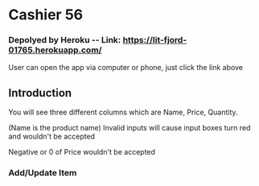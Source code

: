 # Cashier 56
### Depolyed by Heroku -- Link: https://lit-fjord-01765.herokuapp.com/

User can open the app via computer or phone, just click the link above

## Introduction

You will see three different columns which are Name, Price, Quantity.

(Name is the product name) Invalid inputs will cause input boxes turn red and wouldn't be accepted

Negative or 0 of Price wouldn't be accepted

### Add/Update Item
